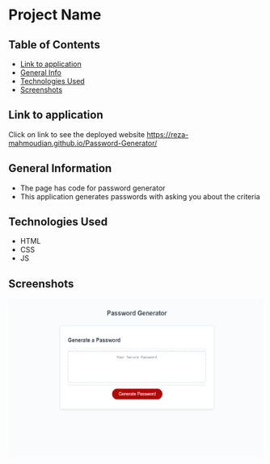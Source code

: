 # Project Name

## Table of Contents
* [Link to application](#link-to-application)
* [General Info](#general-information)
* [Technologies Used](#technologies-used)
* [Screenshots](#screenshots)

## Link to application 
Click on link to see the deployed website https://reza-mahmoudian.github.io/Password-Generator/

## General Information
- The page has code for password generator
- This application generates passwords with asking you about the criteria



## Technologies Used
- HTML
- CSS
- JS


## Screenshots
![Home Page](./assets/img/ScreenShot.png)
